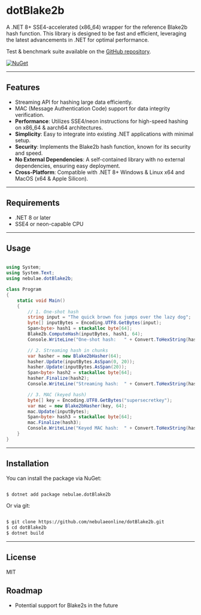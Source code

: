 # dotBlake2b

A .NET 8+ SSE4-accelerated (x86_64) wrapper for the reference Blake2b hash function. This library is designed to be fast and efficient, leveraging the latest advancements in .NET for optimal performance.

Test & benchmark suite available on the [GitHub repository](https://github.com/nebulaeonline/dotBlake2b).

[![NuGet](https://img.shields.io/nuget/v/nebulae.dotBlake2b.svg)](https://www.nuget.org/packages/nebulae.dotBlake2b)

---

## Features

- Streaming API for hashing large data efficiently.
- MAC (Message Authentication Code) support for data integrity verification.
- **Performance**: Utilizes SSE4/neon instructions for high-speed hashing on x86_64 & aarch64 architectures.
- **Simplicity**: Easy to integrate into existing .NET applications with minimal setup.
- **Security**: Implements the Blake2b hash function, known for its security and speed.
- **No External Dependencies**: A self-contained library with no external dependencies, ensuring easy deployment.
- **Cross-Platform**: Compatible with .NET 8+ Windows & Linux x64 and MacOS (x64 & Apple Silicon).

---

## Requirements

- .NET 8 or later
- SSE4 or neon-capable CPU

---

## Usage

```csharp

using System;
using System.Text;
using nebulae.dotBlake2b;

class Program
{
    static void Main()
    {
        // 1. One-shot hash
        string input = "The quick brown fox jumps over the lazy dog";
        byte[] inputBytes = Encoding.UTF8.GetBytes(input);
        Span<byte> hash1 = stackalloc byte[64];
        Blake2b.ComputeHash(inputBytes, hash1, 64);
        Console.WriteLine("One-shot hash:   " + Convert.ToHexString(hash1));

        // 2. Streaming hash in chunks
        var hasher = new Blake2bHasher(64);
        hasher.Update(inputBytes.AsSpan(0, 20));
        hasher.Update(inputBytes.AsSpan(20));
        Span<byte> hash2 = stackalloc byte[64];
        hasher.Finalize(hash2);
        Console.WriteLine("Streaming hash:  " + Convert.ToHexString(hash2));

        // 3. MAC (keyed hash)
        byte[] key = Encoding.UTF8.GetBytes("supersecretkey");
        var mac = new Blake2bHasher(key, 64);
        mac.Update(inputBytes);
        Span<byte> hash3 = stackalloc byte[64];
        mac.Finalize(hash3);
        Console.WriteLine("Keyed MAC hash:  " + Convert.ToHexString(hash3));
    }
}

```

---

## Installation

You can install the package via NuGet:

```bash

$ dotnet add package nebulae.dotBlake2b

```

Or via git:

```bash

$ git clone https://github.com/nebulaeonline/dotBlake2b.git
$ cd dotBlake2b
$ dotnet build

```

---

## License

MIT

## Roadmap

- Potential support for Blake2s in the future